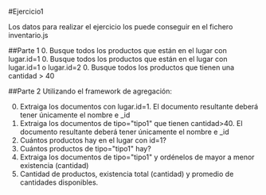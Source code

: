 #Ejercicio1

Los datos para realizar el ejercicio los puede conseguir en el fichero inventario.js

##Parte 1
0. Busque todos los productos que están en el lugar con lugar.id=1
0. Busque todos los productos que están en el lugar con lugar.id=1 o lugar.id=2
0. Busque todos los productos que tienen una cantidad > 40

##Parte 2
Utilizando el framework de agregación:

0. Extraiga los documentos con lugar.id=1. El documento resultante deberá tener únicamente el nombre e _id
0. Extraiga los documentos de tipo="tipo1" que tienen cantidad>40. El documento resultante deberá tener únicamente el nombre e _id
0. Cuántos productos hay en el lugar con id=1?
0. Cuántos productos de tipo="tipo1" hay?
0. Extraiga los documentos de tipo="tipo1" y ordénelos de mayor a menor existencia (cantidad)
0. Cantidad de productos, existencia total (cantidad) y promedio de cantidades disponibles.
